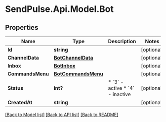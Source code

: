 # SendPulse.Api.Model.Bot
## Properties

Name | Type | Description | Notes
------------ | ------------- | ------------- | -------------
**Id** | **string** |  | [optional] 
**ChannelData** | [**BotChannelData**](BotChannelData.md) |  | [optional] 
**Inbox** | [**BotInbox**](BotInbox.md) |  | [optional] 
**CommandsMenu** | [**BotCommandsMenu**](BotCommandsMenu.md) |  | [optional] 
**Status** | **int?** |                      * &#x60;3&#x60; - active                      * &#x60;4&#x60; - inactive                   | [optional] 
**CreatedAt** | **string** |  | [optional] 

[[Back to Model list]](../README.md#documentation-for-models) [[Back to API list]](../README.md#documentation-for-api-endpoints) [[Back to README]](../README.md)

